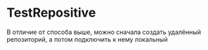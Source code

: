 # TestRepositive
В отличие от способа выше, можно сначала создать удалённый репозиторий, а потом подключить к нему локальный
